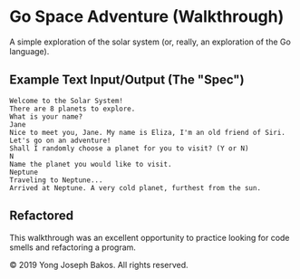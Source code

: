 # Go Space Adventure (Walkthrough)

A simple exploration of the solar system (or, really, an exploration of the Go language).

## Example Text Input/Output (The "Spec")

```
Welcome to the Solar System!
There are 8 planets to explore.
What is your name?
Jane
Nice to meet you, Jane. My name is Eliza, I'm an old friend of Siri.
Let's go on an adventure!
Shall I randomly choose a planet for you to visit? (Y or N)
N
Name the planet you would like to visit.
Neptune
Traveling to Neptune...
Arrived at Neptune. A very cold planet, furthest from the sun.
```

## Refactored

This walkthrough was an excellent opportunity to practice looking for code smells and refactoring a program.

&copy; 2019 Yong Joseph Bakos. All rights reserved.

